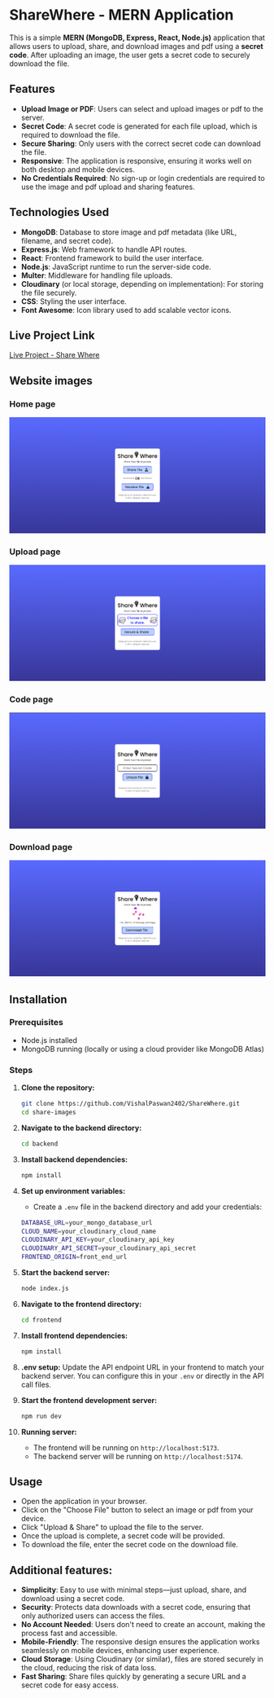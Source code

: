 # ShareWhere - MERN Application

This is a simple **MERN (MongoDB, Express, React, Node.js)** application that allows users to upload, share, and download images and pdf using a **secret code**. After uploading an image, the user gets a secret code to securely download the file.

## Features
- **Upload Image or PDF**: Users can select and upload images or pdf to the server.
- **Secret Code**: A secret code is generated for each file upload, which is required to download the file.
- **Secure Sharing**: Only users with the correct secret code can download the file.
- **Responsive**: The application is responsive, ensuring it works well on both desktop and mobile devices.
- **No Credentials Required**: No sign-up or login credentials are required to use the image and pdf upload and sharing features.
  
## Technologies Used
- **MongoDB**: Database to store image and pdf metadata (like URL, filename, and secret code).
- **Express.js**: Web framework to handle API routes.
- **React**: Frontend framework to build the user interface.
- **Node.js**: JavaScript runtime to run the server-side code.
- **Multer**: Middleware for handling file uploads.
- **Cloudinary** (or local storage, depending on implementation): For storing the file securely.
- **CSS**: Styling the user interface.
- **Font Awesome**: Icon library used to add scalable vector icons.

## Live Project Link
[Live Project - Share Where](https://sharewhere.onrender.com)

## Website images

### Home page
![Home page](/readmeImage/Screenshot%202025-02-06%20190125.png)

### Upload page
![Upload page](/readmeImage/Screenshot%202025-02-06%20190148.png)

### Code page
![Code page](/readmeImage/Screenshot%202025-02-06%20190213.png)

### Download page
![Download page](/readmeImage/Screenshot%202025-02-06%20190318.png)


## Installation

### Prerequisites

- Node.js installed
- MongoDB running (locally or using a cloud provider like MongoDB Atlas)

### Steps

1. **Clone the repository:**

    ```bash
    git clone https://github.com/VishalPaswan2402/ShareWhere.git
    cd share-images
    ```

2. **Navigate to the backend directory:**

    ```bash
    cd backend
    ```

3. **Install backend dependencies:**

    ```bash
    npm install
    ```

4. **Set up environment variables:**
   - Create a `.env` file in the backend directory and add your credentials:

    ```bash
    DATABASE_URL=your_mongo_database_url
    CLOUD_NAME=your_cloudinary_cloud_name
    CLOUDINARY_API_KEY=your_cloudinary_api_key
    CLOUDINARY_API_SECRET=your_cloudinary_api_secret
    FRONTEND_ORIGIN=front_end_url
    ```

5. **Start the backend server:**

    ```bash
    node index.js
    ```

6. **Navigate to the frontend directory:**

    ```bash
    cd frontend
    ```

7. **Install frontend dependencies:**

    ```bash
    npm install
    ```

8. **.env setup:**
   Update the API endpoint URL in your frontend to match your backend server. You can configure this in your `.env` or directly in the API call files.

9. **Start the frontend development server:**

    ```bash
    npm run dev
    ```

10. **Running server:**
    - The frontend will be running on `http://localhost:5173`.
    - The backend server will be running on `http://localhost:5174`.


## Usage
- Open the application in your browser.
- Click on the "Choose File" button to select an image or pdf from your device.
- Click "Upload & Share" to upload the file to the server.
- Once the upload is complete, a secret code will be provided.
- To download the file, enter the secret code on the download file.

## Additional features:
- **Simplicity**: Easy to use with minimal steps—just upload, share, and download using a secret code.
- **Security**: Protects data downloads with a secret code, ensuring that only authorized users can access the files.
- **No Account Needed**: Users don't need to create an account, making the process fast and accessible.
- **Mobile-Friendly**: The responsive design ensures the application works seamlessly on mobile devices, enhancing user experience.
- **Cloud Storage**: Using Cloudinary (or similar), files are stored securely in the cloud, reducing the risk of data loss.
- **Fast Sharing**: Share files quickly by generating a secure URL and a secret code for easy access.
